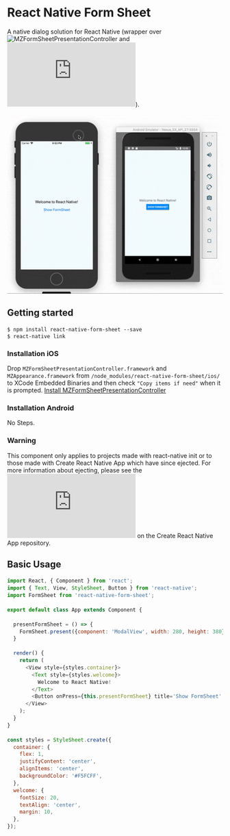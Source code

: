 # React Native Form Sheet
A native dialog solution for React Native (wrapper over ![MZFormSheetPresentationController](https://github.com/m1entus/MZFormSheetPresentationController) and ![Dialogs](https://developer.android.com/guide/topics/ui/dialogs.html)).

![React Native Form Sheet](https://raw.githubusercontent.com/lazaronixon/react-native-form-sheet/master/Example/screenshots/formSheetExample.gif)

## Getting started
```
$ npm install react-native-form-sheet --save
$ react-native link
```

### Installation iOS
Drop `MZFormSheetPresentationController.framework` and `MZAppearance.framework` from `/node_modules/react-native-form-sheet/ios/` to XCode Embedded Binaries and then check `"Copy items if need"` when it is prompted.
[Install MZFormSheetPresentationController](https://raw.githubusercontent.com/lazaronixon/react-native-form-sheet/master/Example/screenshots/FormSheetTutoIOS.jpg)

### Installation Android
No Steps.

### Warning
This component only applies to projects made with react-native init or to those made with Create React Native App which have since ejected. For more information about ejecting, please see the ![guide](https://github.com/react-community/create-react-native-app/blob/master/EJECTING.md) on the Create React Native App repository.

## Basic Usage
```javascript
import React, { Component } from 'react';
import { Text, View, StyleSheet, Button } from 'react-native';
import FormSheet from 'react-native-form-sheet';

export default class App extends Component {

  presentFormSheet = () => {
    FormSheet.present({component: 'ModalView', width: 280, height: 380})
  }

  render() {
    return (
      <View style={styles.container}>
        <Text style={styles.welcome}>
          Welcome to React Native!
        </Text>
        <Button onPress={this.presentFormSheet} title='Show FormSheet' />
      </View>
    );
  }
}

const styles = StyleSheet.create({
  container: {
    flex: 1,
    justifyContent: 'center',
    alignItems: 'center',
    backgroundColor: '#F5FCFF',
  },
  welcome: {
    fontSize: 20,
    textAlign: 'center',
    margin: 10,
  },
});
```
